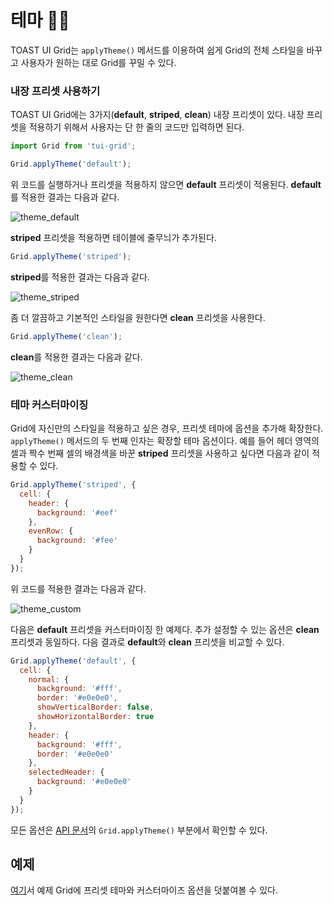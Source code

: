 # 테마 👨‍🎨

TOAST UI Grid는 `applyTheme()` 메서드를 이용하여 쉽게 Grid의 전체 스타일을 바꾸고 사용자가 원하는 대로 Grid를 꾸밀 수 있다. 

### 내장 프리셋 사용하기

TOAST UI Grid에는 3가지(**default**, **striped**, **clean**) 내장 프리셋이 있다. 내장 프리셋을 적용하기 위해서 사용자는 단 한 줄의 코드만 입력하면 된다.

```js
import Grid from 'tui-grid';

Grid.applyTheme('default');
```

위 코드를 실행하거나 프리셋을 적용하지 않으면 **default** 프리셋이 적용된다. **default**를 적용한 결과는 다음과 같다.

![theme_default](https://user-images.githubusercontent.com/35371660/59335524-b3c10580-8d37-11e9-9ad6-a74e1f30896e.png)

**striped** 프리셋을 적용하면 테이블에 줄무늬가 추가된다.

```js
Grid.applyTheme('striped');
```

**striped**를 적용한 결과는 다음과 같다.

![theme_striped](https://user-images.githubusercontent.com/35371660/59335525-b3c10580-8d37-11e9-8d0a-4fc67c58cb6b.png)

좀 더 깔끔하고 기본적인 스타일을 원한다면 **clean** 프리셋을 사용한다.

```js
Grid.applyTheme('clean');
```

**clean**를 적용한 결과는 다음과 같다.

![theme_clean](https://user-images.githubusercontent.com/35371660/59335522-b3c10580-8d37-11e9-83aa-a7cd6e9bbdc6.png)

### 테마 커스터마이징

Grid에 자신만의 스타일을 적용하고 싶은 경우, 프리셋 테마에 옵션을 추가해 확장한다. `applyTheme()` 메서드의 두 번째 인자는 확장할 테마 옵션이다. 예를 들어 헤더 영역의 셀과 짝수 번째 셀의 배경색을 바꾼 **striped** 프리셋을 사용하고 싶다면 다음과 같이 적용할 수 있다.

```js
Grid.applyTheme('striped', {
  cell: {
    header: {
      background: '#eef'
    },
    evenRow: {
      background: '#fee'
    }
  }
});
```
위 코드를 적용한 결과는 다음과 같다.

![theme_custom](https://user-images.githubusercontent.com/35371660/59335763-321da780-8d38-11e9-89db-fbd0620ce9e2.png)

다음은 **default** 프리셋을 커스터마이징 한 예제다. 추가 설정할 수 있는 옵션은 **clean** 프리셋과 동일하다. 다음 결과로 **default**와 **clean** 프리셋을 비교할 수 있다.

```js
Grid.applyTheme('default', {
  cell: {
    normal: {
      background: '#fff',
      border: '#e0e0e0',
      showVerticalBorder: false,
      showHorizontalBorder: true
    },
    header: {
      background: '#fff',
      border: '#e0e0e0'
    },
    selectedHeader: {
      background: '#e0e0e0'
    }
  }
});
```

모든 옵션은 [API 문서](http://nhn.github.io/tui.grid/latest)의 `Grid.applyTheme()` 부분에서 확인할 수 있다.


## 예제

[여기](http://nhn.github.io/tui.grid/latest/tutorial-example07-themes)서 예제 Grid에 프리셋 테마와 커스터마이즈 옵션을 덧붙여볼 수 있다.